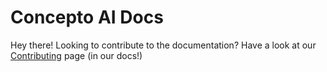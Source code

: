 # Concepto AI Docs
Hey there! Looking to contribute to the documentation? Have a look at our [Contributing](https://docs.conceptoai.app/info/contributing) page (in our docs!)
